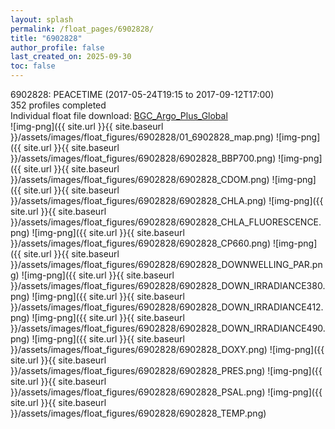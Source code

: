 ```yaml
---
layout: splash
permalink: /float_pages/6902828/
title: "6902828"
author_profile: false
last_created_on: 2025-09-30
toc: false
---
```

 
6902828: PEACETIME (2017-05-24T19:15 to 2017-09-12T17:00)\
352 profiles completed\
Individual float file download: [BGC_Argo_Plus_Global](https://ftp.soest.hawaii.edu/bgc_argo_plus/Individual_Floats/outliers_removed/6902828_Sprof_processed.nc)\
![img-png]({{ site.url }}{{ site.baseurl }}/assets/images/float_figures/6902828/01_6902828_map.png)
![img-png]({{ site.url }}{{ site.baseurl }}/assets/images/float_figures/6902828/6902828_BBP700.png)
![img-png]({{ site.url }}{{ site.baseurl }}/assets/images/float_figures/6902828/6902828_CDOM.png)
![img-png]({{ site.url }}{{ site.baseurl }}/assets/images/float_figures/6902828/6902828_CHLA.png)
![img-png]({{ site.url }}{{ site.baseurl }}/assets/images/float_figures/6902828/6902828_CHLA_FLUORESCENCE.png)
![img-png]({{ site.url }}{{ site.baseurl }}/assets/images/float_figures/6902828/6902828_CP660.png)
![img-png]({{ site.url }}{{ site.baseurl }}/assets/images/float_figures/6902828/6902828_DOWNWELLING_PAR.png)
![img-png]({{ site.url }}{{ site.baseurl }}/assets/images/float_figures/6902828/6902828_DOWN_IRRADIANCE380.png)
![img-png]({{ site.url }}{{ site.baseurl }}/assets/images/float_figures/6902828/6902828_DOWN_IRRADIANCE412.png)
![img-png]({{ site.url }}{{ site.baseurl }}/assets/images/float_figures/6902828/6902828_DOWN_IRRADIANCE490.png)
![img-png]({{ site.url }}{{ site.baseurl }}/assets/images/float_figures/6902828/6902828_DOXY.png)
![img-png]({{ site.url }}{{ site.baseurl }}/assets/images/float_figures/6902828/6902828_PRES.png)
![img-png]({{ site.url }}{{ site.baseurl }}/assets/images/float_figures/6902828/6902828_PSAL.png)
![img-png]({{ site.url }}{{ site.baseurl }}/assets/images/float_figures/6902828/6902828_TEMP.png)
